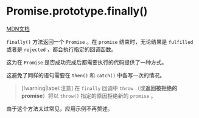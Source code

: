 # Promise.prototype.finally()

[MDN文档](https://developer.mozilla.org/zh-CN/docs/Web/JavaScript/Reference/Global_Objects/Promise/finally)

`finally()` 方法返回一个 `Promise` 。在 `promise` 结束时，无论结果是 `fulfilled` 或者是 `rejected` ，都会执行指定的回调函数。

这为在 `Promise` 是否成功完成后都需要执行的代码提供了一种方式。

这避免了同样的语句需要在 `then()` 和 `catch()` 中各写一次的情况。

> [!warning|label:注意]
> 在 `finally` 回调中 `throw` （或**返回被拒绝的promise**）将以 `throw()` 指定的原因拒绝新的 `promise` 。


由于这个方法太过常见，应用示例不再赘述。
